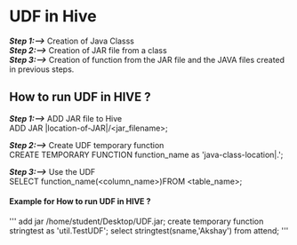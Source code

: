 # UDF in Hive

***Step 1:-->*** Creation of Java Classs<br>
***Step 2:-->*** Creation of JAR file from a class<br>
***Step 3:-->*** Creation of function from the JAR file and the JAVA files created in previous steps.<br>



## How to run UDF in HIVE ? 

***Step 1:-->*** ADD JAR file to Hive <br>
				ADD JAR |location-of-JAR|/<jar_filename>;<br>

***Step 2:-->*** Create UDF temporary function<br>
				CREATE TEMPORARY FUNCTION function_name as 'java-class-location|.<class-name>';<br>

***Step 3:-->*** Use the UDF<br>
				SELECT function_name(<column_name>)FROM <table_name>;


#### Example for How to run UDF in HIVE ?
'''
add jar /home/student/Desktop/UDF.jar;
create temporary function stringtest as 'util.TestUDF';
select stringtest(sname,'Akshay') from attend;
'''